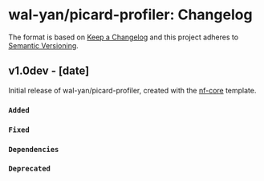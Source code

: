 # wal-yan/picard-profiler: Changelog

The format is based on [Keep a Changelog](https://keepachangelog.com/en/1.0.0/)
and this project adheres to [Semantic Versioning](https://semver.org/spec/v2.0.0.html).

## v1.0dev - [date]

Initial release of wal-yan/picard-profiler, created with the [nf-core](https://nf-co.re/) template.

### `Added`

### `Fixed`

### `Dependencies`

### `Deprecated`
